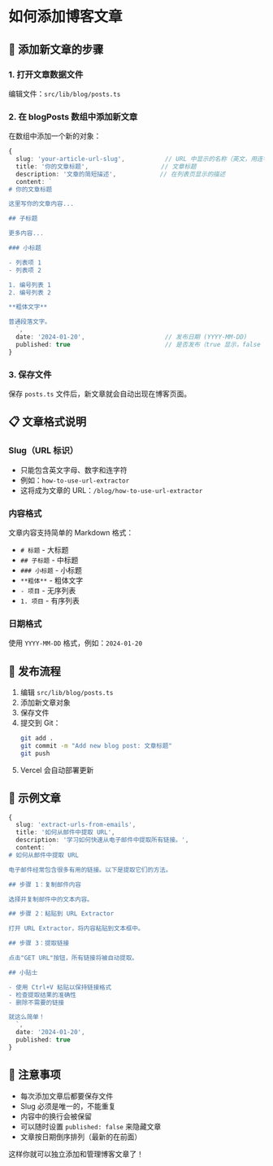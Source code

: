 # 如何添加博客文章

## 📝 添加新文章的步骤

### 1. 打开文章数据文件
编辑文件：`src/lib/blog/posts.ts`

### 2. 在 blogPosts 数组中添加新文章
在数组中添加一个新的对象：

```typescript
{
  slug: 'your-article-url-slug',           // URL 中显示的名称（英文，用连字符）
  title: '你的文章标题',                    // 文章标题
  description: '文章的简短描述',            // 在列表页显示的描述
  content: `
# 你的文章标题

这里写你的文章内容...

## 子标题

更多内容...

### 小标题

- 列表项 1
- 列表项 2

1. 编号列表 1
2. 编号列表 2

**粗体文字**

普通段落文字。
  `,
  date: '2024-01-20',                      // 发布日期 (YYYY-MM-DD)
  published: true                          // 是否发布（true 显示，false 隐藏）
}
```

### 3. 保存文件
保存 `posts.ts` 文件后，新文章就会自动出现在博客页面。

## 📋 文章格式说明

### Slug（URL 标识）
- 只能包含英文字母、数字和连字符
- 例如：`how-to-use-url-extractor`
- 这将成为文章的 URL：`/blog/how-to-use-url-extractor`

### 内容格式
文章内容支持简单的 Markdown 格式：

- `# 标题` - 大标题
- `## 子标题` - 中标题  
- `### 小标题` - 小标题
- `**粗体**` - 粗体文字
- `- 项目` - 无序列表
- `1. 项目` - 有序列表

### 日期格式
使用 `YYYY-MM-DD` 格式，例如：`2024-01-20`

## 🔄 发布流程

1. 编辑 `src/lib/blog/posts.ts`
2. 添加新文章对象
3. 保存文件
4. 提交到 Git：
   ```bash
   git add .
   git commit -m "Add new blog post: 文章标题"
   git push
   ```
5. Vercel 会自动部署更新

## 📝 示例文章

```typescript
{
  slug: 'extract-urls-from-emails',
  title: '如何从邮件中提取 URL',
  description: '学习如何快速从电子邮件中提取所有链接。',
  content: `
# 如何从邮件中提取 URL

电子邮件经常包含很多有用的链接。以下是提取它们的方法。

## 步骤 1：复制邮件内容

选择并复制邮件中的文本内容。

## 步骤 2：粘贴到 URL Extractor

打开 URL Extractor，将内容粘贴到文本框中。

## 步骤 3：提取链接

点击"GET URL"按钮，所有链接将被自动提取。

## 小贴士

- 使用 Ctrl+V 粘贴以保持链接格式
- 检查提取结果的准确性
- 删除不需要的链接

就这么简单！
  `,
  date: '2024-01-20',
  published: true
}
```

## 🎯 注意事项

- 每次添加文章后都要保存文件
- Slug 必须是唯一的，不能重复
- 内容中的换行会被保留
- 可以随时设置 `published: false` 来隐藏文章
- 文章按日期倒序排列（最新的在前面）

这样你就可以独立添加和管理博客文章了！